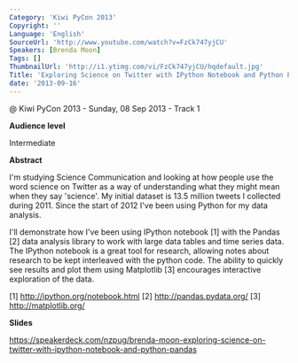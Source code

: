 ```yaml
---
Category: 'Kiwi PyCon 2013'
Copyright: ''
Language: 'English'
SourceUrl: 'http://www.youtube.com/watch?v=FzCk747yjCU'
Speakers: [Brenda Moon]
Tags: []
ThumbnailUrl: 'http://i1.ytimg.com/vi/FzCk747yjCU/hqdefault.jpg'
Title: 'Exploring Science on Twitter with IPython Notebook and Python Pandas'
date: '2013-09-16'
---
```

@ Kiwi PyCon 2013 - Sunday, 08 Sep 2013 - Track 1

**Audience level**

Intermediate

**Abstract**

I'm studying Science Communication and looking at how people use the word science on Twitter as a way of understanding what they might mean when they say 'science'. My initial dataset is 13.5 million tweets I collected during 2011. Since the start of 2012 I've been using Python for my data analysis.

I'll demonstrate how I've been using IPython notebook [1] with the Pandas [2] data analysis library to work with large data tables and time series data. The IPython notebook is a great tool for research, allowing notes about research to be kept interleaved with the python code. The ability to quickly see results and plot them using Matplotlib [3] encourages interactive exploration of the data.

[1] http://ipython.org/notebook.html
[2] http://pandas.pydata.org/
[3] http://matplotlib.org/

**Slides**

https://speakerdeck.com/nzpug/brenda-moon-exploring-science-on-twitter-with-ipython-notebook-and-python-pandas
